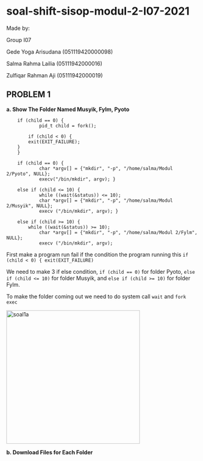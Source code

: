 # soal-shift-sisop-modul-2-I07-2021

Made by:

Group I07

Gede Yoga Arisudana (051119420000098)

Salma Rahma Lailia (05111942000016)

Zulfiqar Rahman Aji (05111942000019)



## PROBLEM 1
**a. Show The Folder Named Musyik, Fylm, Pyoto**

```
	if (child == 0) {
	        pid_t child = fork();
        
        if (child < 0) {
		exit(EXIT_FAILURE);
	} 
    }
    
	if (child == 0) { 
    		char *argv[] = {"mkdir", "-p", "/home/salma/Modul 2/Pyoto", NULL};
        	execv("/bin/mkdir", argv); }
        
	else if (child <= 10) {
        	while ((wait(&status)) <= 10);
        	char *argv[] = {"mkdir", "-p", "/home/salma/Modul 2/Musyik", NULL};
        	execv ("/bin/mkdir", argv); }
        	
	else if (child >= 10) { 
		while ((wait(&status)) >= 10);
        	char *argv[] = {"mkdir", "-p", "/home/salma/Modul 2/Fylm", NULL};
        	execv ("/bin/mkdir", argv);
```

First make a program run fail if the condition the program running this ``if (child < 0) { exit(EXIT_FAILURE)``

We need to make 3 if else condition, ``if (child == 0)`` for folder Pyoto, ``else if (child <= 10)`` for folder Musyik, and ``else if (child >= 10)`` for folder Fylm.

To make the folder coming out we need to do system call ``wait`` and ``fork`` ``exec``

<img width="350" alt="soal1a" src="https://user-images.githubusercontent.com/73702347/115102675-8e763180-9f76-11eb-88c3-cd6fda69f2b0.png">

**b. Download Files for Each Folder**


